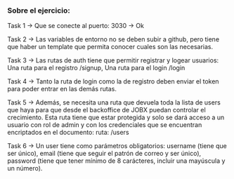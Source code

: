 ### Sobre el ejercicio:

Task 1 → Que se conecte al puerto: 3030 -> Ok

Task 2 → Las variables de entorno no se deben subir a github, 
            pero tiene que haber un template que permita conocer cuales son las necesarias.

Task 3 → Las rutas de auth tiene que permitir registrar y logear usuarios: 
            Una ruta para el registro /signup, Una ruta para el login /login

Task 4 → Tanto la ruta de login como la de registro deben enviar el token para poder entrar en las demás rutas.

Task 5 → Además, se necesita una ruta que devuela toda la lista de users que haya 
        para que desde el backoffice de JOBX puedan controlar el crecimiento. 
        Esta ruta tiene que estar protegida y solo se dará acceso a un usuario con rol de admin y con los credenciales 
        que se encuentran encriptados en el documento: ruta: /users

Task 6 → Un user tiene como parámetros obligatorios: username (tiene que ser único), email (tiene que seguir el 
            patrón de correo y ser único), password (tiene que tener mínimo de 8 carácteres, incluir una mayúscula y un número).
